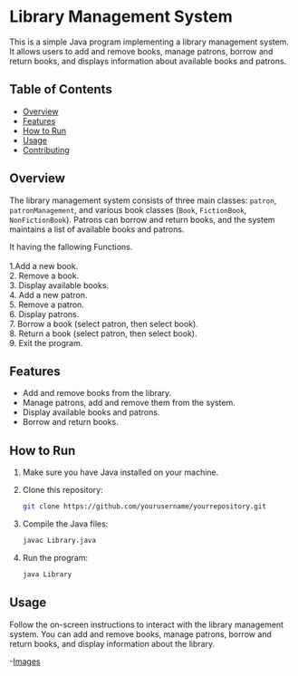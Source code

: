 # Library Management System

This is a simple Java program implementing a library management system. It allows users to add and remove books, manage patrons, borrow and return books, and displays information about available books and patrons.

## Table of Contents

- [Overview](#overview)
- [Features](#features)
- [How to Run](#how-to-run)
- [Usage](#usage)
- [Contributing](#contributing)

## Overview

The library management system consists of three main classes: `patron`, `patronManagement`, and various book classes (`Book`, `FictionBook`, `NonFictionBook`). Patrons can borrow and return books, and the system maintains a list of available books and patrons.

It having the fallowing Functions.
<br/>
<br/>
1.Add a new book. <br/>
2. Remove a book.<br/>
3. Display available books.<br/>
4. Add a new patron.<br/>
5. Remove a patron.<br/>
6. Display patrons. <br/>
7. Borrow a book (select patron, then select book).<br/>
8. Return a book (select patron, then select book). <br/>
9. Exit the program.<br/>

## Features

- Add and remove books from the library.
- Manage patrons, add and remove them from the system.
- Display available books and patrons.
- Borrow and return books.

## How to Run

1. Make sure you have Java installed on your machine.
2. Clone this repository:

    ```bash
    git clone https://github.com/yourusername/yourrepository.git
    ```

3. Compile the Java files:

    ```bash
    javac Library.java
    ```

4. Run the program:

    ```bash
    java Library
    ```

## Usage

Follow the on-screen instructions to interact with the library management system. You can add and remove books, manage patrons, borrow and return books, and display information about the library.

-[Images]("images/2.png")





